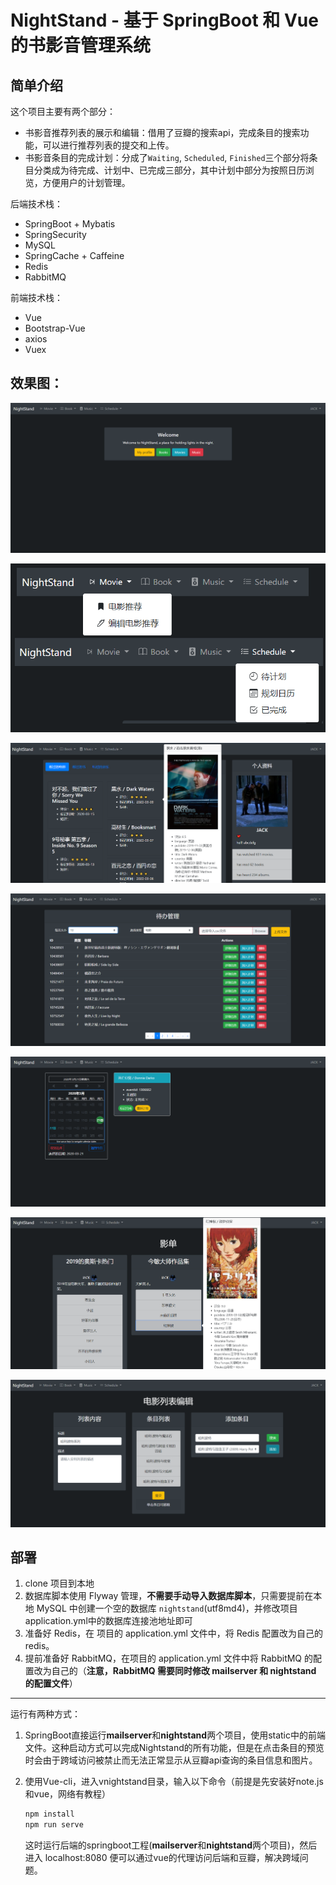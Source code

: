 # NightStand - 基于 SpringBoot 和 Vue 的书影音管理系统

## 简单介绍

这个项目主要有两个部分：

* 书影音推荐列表的展示和编辑：借用了豆瓣的搜索api，完成条目的搜索功能，可以进行推荐列表的提交和上传。
* 书影音条目的完成计划：分成了`Waiting`, `Scheduled`, `Finished`三个部分将条目分类成为待完成、计划中、已完成三部分，其中计划中部分为按照日历浏览，方便用户的计划管理。

后端技术栈：

- SpringBoot + Mybatis
- SpringSecurity
- MySQL
- SpringCache + Caffeine
- Redis
- RabbitMQ

前端技术栈：

* Vue
* Bootstrap-Vue
* axios
* Vuex

## 效果图：

![home page](./document/pic/home.png)

![navigate](./document/pic/nav.png)

![user Home](./document/pic/userHome.png)

![Waiting Table](./document/pic/waiting.png)

![Schedule Calander](./document/pic/schedule.png)

![Movie Recommend List](./document/pic/movieRecommend.png)

![movie Recommend Edit](./document/pic/movieEdit.png)

## 部署

1. clone 项目到本地
2. 数据库脚本使用 Flyway 管理，**不需要手动导入数据库脚本**，只需要提前在本地 MySQL 中创建一个空的数据库 `nightstand`(utf8md4)，并修改项目application.yml中的数据库连接池地址即可
3. 准备好 Redis，在 项目的 application.yml 文件中，将 Redis 配置改为自己的redis。
4. 提前准备好 RabbitMQ，在项目的 application.yml 文件中将 RabbitMQ 的配置改为自己的（**注意，RabbitMQ 需要同时修改 mailserver 和 nightstand 的配置文件**）

---

运行有两种方式：

1. SpringBoot直接运行**mailserver**和**nightstand**两个项目，使用static中的前端文件。这种启动方式可以完成Nightstand的所有功能，但是在点击条目的预览时会由于跨域访问被禁止而无法正常显示从豆瓣api查询的条目信息和图片。

2. 使用Vue-cli，进入vnightstand目录，输入以下命令（前提是先安装好note.js和vue，网络有教程）

   ```bash
   npm install
   npm run serve
   ```

   这时运行后端的springboot工程(**mailserver**和**nightstand**两个项目)，然后进入 localhost:8080 便可以通过vue的代理访问后端和豆瓣，解决跨域问题。

